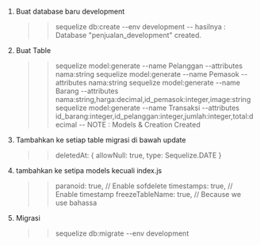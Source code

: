 1. Buat database baru development
    >> sequelize db:create --env development
    -- hasilnya : Database "penjualan_development" created.

2. Buat Table
    >> sequelize model:generate --name Pelanggan --attributes nama:string
    >> sequelize model:generate --name Pemasok --attributes nama:string
    >> sequelize model:generate --name Barang --attributes nama:string,harga:decimal,id_pemasok:integer,image:string
    >> sequelize model:generate --name Transaksi --attributes id_barang:integer,id_pelanggan:integer,jumlah:integer,total:decimal
    -- NOTE : Models & Creation Created


3. Tambahkan ke setiap table migrasi di bawah update
    >> deletedAt: {
        allowNull: true,
        type: Sequelize.DATE
    }

4. tambahkan ke setipa models kecuali index.js
    >>  paranoid: true, // Enable sofdelete
        timestamps: true, // Enable timestamp
        freezeTableName: true, // Because we use bahassa

5. Migrasi
    >> sequelize db:migrate --env development


